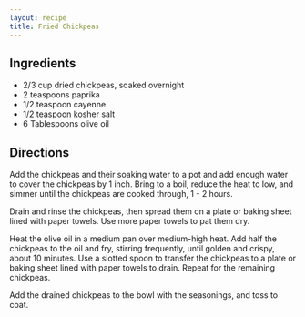 ```yaml
---
layout: recipe
title: Fried Chickpeas
---
```


## Ingredients

* 2/3 cup dried chickpeas, soaked overnight
* 2 teaspoons paprika
* 1/2 teaspoon cayenne
* 1/2 teaspoon kosher salt
* 6 Tablespoons olive oil

## Directions

Add the chickpeas and their soaking water to a pot and add enough water to cover the chickpeas by 1 inch. Bring to a boil, reduce the heat to low, and simmer until the chickpeas are cooked through, 1 - 2 hours.

Drain and rinse the chickpeas, then spread them on a plate or baking sheet lined with paper towels. Use more paper towels to pat them dry.

Heat the olive oil in a medium pan over medium-high heat. Add half the chickpeas to the oil and fry, stirring frequently, until golden and crispy, about 10 minutes. Use a slotted spoon to transfer the chickpeas to a plate or baking sheet lined with paper towels to drain. Repeat for the remaining chickpeas.

Add the drained chickpeas to the bowl with the seasonings, and toss to coat.
